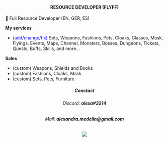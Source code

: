 <h4 align="center">RESOURCE DEVELOPER (FLYFF)</h1>

👋 Full Resource Developer (EN, GER, ES)

<b>My services</b>
- <span style="color:blue;">(add/change/fix)</span> Sets, Weapons, Fashions, Pets, Cloaks, Glasses, Mask, Flyings, Events, Maps, Channel, Monsters, Bosses, Dungeons, Tickets, Quests, Buffs, Skills, and more...

<b>Sales</b>
 - (custom) Weapons, Shields and Books
 - (custom) Fashions, Cloaks, Mask
 - (custom) Sets, Pets, Furniture
 
<h5 align="center">Conctact</h1>
<h6 align="center">Discord: <b>alexa#3214</b></div>
<h6 align="center">Mail: <b>alexandra.medelin@gmail.com</b></div>

<h6 align="center"><img src="https://i.imgur.com/JWEcV44.png"></div>
<!---
You can click the Preview link to take a look at your changes.
--->


